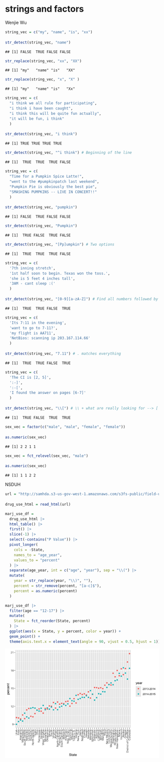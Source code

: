 strings and factors
================
Wenjie Wu

``` r
string_vec = c("my", "name", "is", "xx")

str_detect(string_vec, "name")
```

    ## [1] FALSE  TRUE FALSE FALSE

``` r
str_replace(string_vec, "xx", "XX")
```

    ## [1] "my"   "name" "is"   "XX"

``` r
str_replace(string_vec, "x", "X" )
```

    ## [1] "my"   "name" "is"   "Xx"

``` r
string_vec = c(
  "i think we all rule for participating",
  "i think i have been caught",
  "i think this will be quite fun actually",
  "it will be fun, i think"
  )

str_detect(string_vec, "i think")
```

    ## [1] TRUE TRUE TRUE TRUE

``` r
str_detect(string_vec, "^i think") # Beginning of the line
```

    ## [1]  TRUE  TRUE  TRUE FALSE

``` r
string_vec = c(
  "Time for a Pumpkin Spice Latte!",
  "went to the #pumpkinpatch last weekend",
  "Pumpkin Pie is obviously the best pie",
  "SMASHING PUMPKINS -- LIVE IN CONCERT!!"
  )

str_detect(string_vec, "pumpkin")
```

    ## [1] FALSE  TRUE FALSE FALSE

``` r
str_detect(string_vec, "Pumpkin")
```

    ## [1]  TRUE FALSE  TRUE FALSE

``` r
str_detect(string_vec, "[Pp]umpkin") # Two options
```

    ## [1]  TRUE  TRUE  TRUE FALSE

``` r
string_vec = c(
  '7th inning stretch',
  '1st half soon to begin. Texas won the toss.',
  'she is 5 feet 4 inches tall',
  '3AM - cant sleep :('
  )

str_detect(string_vec, "[0-9][a-zA-Z]") # Find all numbers followed by letters
```

    ## [1]  TRUE  TRUE FALSE  TRUE

``` r
string_vec = c(
  'Its 7:11 in the evening',
  'want to go to 7-11?',
  'my flight is AA711',
  'NetBios: scanning ip 203.167.114.66'
  )

str_detect(string_vec, "7.11") # . matches everything
```

    ## [1]  TRUE  TRUE FALSE  TRUE

``` r
string_vec = c(
  'The CI is [2, 5]',
  ':-]',
  ':-[',
  'I found the answer on pages [6-7]'
  )

str_detect(string_vec, "\\[") # \\ + what are really looking for --> [
```

    ## [1]  TRUE FALSE  TRUE  TRUE

``` r
sex_vec = factor(c("male", "male", "female", "female"))

as.numeric(sex_vec)
```

    ## [1] 2 2 1 1

``` r
sex_vec = fct_relevel(sex_vec, "male")

as.numeric(sex_vec)
```

    ## [1] 1 1 2 2

NSDUH

``` r
url = "http://samhda.s3-us-gov-west-1.amazonaws.com/s3fs-public/field-uploads/2k15StateFiles/NSDUHsaeShortTermCHG2015.htm"

drug_use_html = read_html(url)
```

``` r
marj_use_df = 
  drug_use_html |>
  html_table() |>
  first() |>
  slice(-1) |>
  select(-contains("P Value")) |>
  pivot_longer(
    cols = -State,
    names_to = "age_year",
    values_to = "percent"
  ) |>
  separate(age_year, int = c("age", "year"), sep = "\\(") |>
  mutate(
    year = str_replace(year, "\\)", ""),
    percent = str_remove(percent, "[a-c]$"),
    percent = as.numeric(percent)
  )
```

``` r
marj_use_df |>
  filter(age == "12-17") |>
  mutate(
    State = fct_reorder(State, percent)
  ) |>
  ggplot(aes(x = State, y = percent, color = year)) +
  geom_point() +
  theme(axis.text.x = element_text(angle = 90, vjust = 0.5, hjust = 1))
```

![](strings_and_factors_files/figure-gfm/unnamed-chunk-11-1.png)<!-- -->
